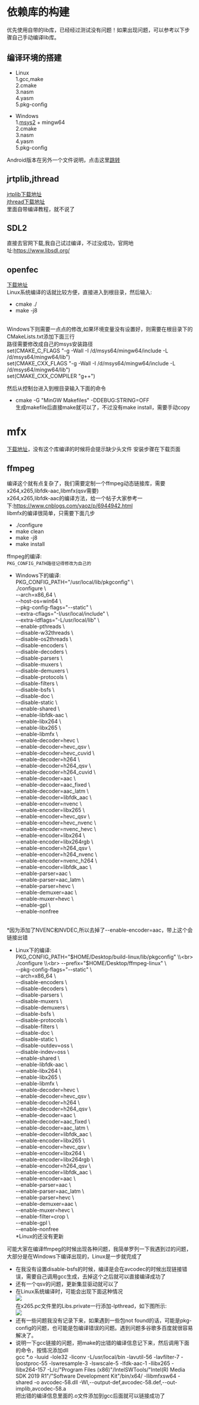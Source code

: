 # 依赖库的构建
优先使用自带的lib库，已经经过测试没有问题！如果出现问题，可以参考以下步骤自己手动编译lib库。
## 编译环境的搭建
* Linux<br>
1.gcc,make<br>
2.cmake<br>
3.nasm<br>
4.yasm<br>
5.pkg-config<br>

* Windows<br>
1.[msys2](http://www.msys2.org/) + mingw64<br>
2.cmake<br>
3.nasm<br>
4.yasm<br>
5.pkg-config

Android版本在另外一个文件说明，点击这里[跳转](https://github.com/ZhongHuaRong/rtplivelib/blob/master/Build_Android.md)

## jrtplib,jthread
[jrtplib下载地址](http://research.edm.uhasselt.be/jori/page/CS/Jrtplib.html)<br>
[jthread下载地址](http://research.edm.uhasselt.be/jori/page/CS/Jthread.html)<br>
里面自带编译教程，就不说了

## SDL2
直接去官网下载,我自己试过编译，不过没成功，官网地址:https://www.libsdl.org/

## openfec
[下载地址](http://www.openfec.org/)<br>
Linux系统编译的话就比较方便，直接进入到根目录，然后输入: 
* cmake ./
* make -j8 <br>
<br>
Windows下则需要一点点的修改,如果环境变量没有设置好，则需要在根目录下的CMakeLists.txt添加下面三行<br>
路径需要修改成自己的msys安装路径<br>
set(CMAKE_C_FLAGS "-g -Wall  -I /d/msys64/mingw64/include -L /d/msys64/mingw64/lib")<br>
set(CMAKE_CXX_FLAGS "-g -Wall  -I /d/msys64/mingw64/include -L /d/msys64/mingw64/lib")<br>
set(CMAKE_CXX_COMPILER "g++")<br>

然后从控制台进入到根目录输入下面的命令<br>
* cmake -G "MinGW Makefiles" -DDEBUG:STRING=OFF<br>
生成makefile后直接make就可以了，不过没有make install，需要手动copy

# mfx
[下载地址](https://github.com/lu-zero/mfx_dispatch)，没有这个库编译的时候将会提示缺少头文件
安装步骤在下载页面

## ffmpeg
编译这个就有点复杂了，我们需要定制一个ffmpeg动态链接库，需要x264,x265,libfdk-aac,libmfx(qsv需要)<br>
x264,x265,libfdk-aac的编译方法，给一个帖子大家参考一下:https://www.cnblogs.com/yaoz/p/6944942.html<br>
libmfx的编译很简单，只需要下面几步
* ./configure<br>
* make clean<br>
* make -j8<br>
* make install<br>

ffmpeg的编译:<br>
`PKG_CONFIG_PATH路径记得修改为自己的`<br>
* Windows下的编译:<br>
PKG_CONFIG_PATH="/usr/local/lib/pkgconfig"  \\<br>
  ./configure \\<br>
  --arch=x86_64 \\<br>
  --host-os=win64 \\<br>
  --pkg-config-flags="--static" \\<br>
  --extra-cflags="-I/usr/local/include" \\<br>
  --extra-ldflags="-L/usr/local/lib" \\<br>
  --enable-pthreads \\<br>
  --disable-w32threads \\<br>
  --disable-os2threads \\<br>
  --disable-encoders \\<br>
  --disable-decoders \\<br>
  --disable-parsers  \\<br>
  --disable-muxers \\<br>
  --disable-demuxers \\<br>
  --disable-protocols \\<br>
  --disable-filters \\<br>
  --disable-bsfs \\<br>
  --disable-doc \\<br>
  --disable-static \\<br>
  --enable-shared \\<br>
  --enable-libfdk-aac \\<br>
  --enable-libx264 \\<br>
  --enable-libx265 \\<br>
  --enable-libmfx \\<br>
  --enable-decoder=hevc \\<br>
  --enable-decoder=hevc_qsv \\<br>
  --enable-decoder=hevc_cuvid \\<br>
  --enable-decoder=h264 \\<br>
  --enable-decoder=h264_qsv \\<br>
  --enable-decoder=h264_cuvid \\<br>
  --enable-decoder=aac \\<br>
  --enable-decoder=aac_fixed \\<br>
  --enable-decoder=aac_latm \\<br>
  --enable-decoder=libfdk_aac \\<br>
  --enable-encoder=nvenc \\<br>
  --enable-encoder=libx265 \\<br>
  --enable-encoder=hevc_qsv \\<br>
  --enable-encoder=hevc_nvenc \\<br>
  --enable-encoder=nvenc_hevc \\<br>
  --enable-encoder=libx264 \\<br>
  --enable-encoder=libx264rgb \\<br>
  --enable-encoder=h264_qsv \\<br>
  --enable-encoder=h264_nvenc \\<br>
  --enable-encoder=nvenc_h264 \\<br>
  --enable-encoder=libfdk_aac \\<br>
  --enable-parser=aac \\<br>
  --enable-parser=aac_latm \\<br>
  --enable-parser=hevc \\<br>
  --enable-demuxer=aac \\<br>
  --enable-muxer=hevc \\<br>
  --enable-gpl \\<br>
  --enable-nonfree
 <br>
*因为添加了NVENC和NVDEC,所以去掉了--enable-encoder=aac，带上这个会链接出错
  
* Linux下的编译:<br>
PKG_CONFIG_PATH="$HOME/Desktop/build-linux/lib/pkgconfig" \\<br>
   ./configure \\<br>
  --prefix="$HOME/Desktop/ffmpeg-linux" \\<br>
  --pkg-config-flags="--static" \\<br>
  --arch=x86_64 \\<br>
  --disable-encoders \\<br>
  --disable-decoders \\<br>
  --disable-parsers  \\<br>
  --disable-muxers \\<br>
  --disable-demuxers \\<br>
  --disable-bsfs \\<br>
  --disable-protocols \\<br>
  --disable-filters \\<br>
  --disable-doc \\<br>
  --disable-static \\<br>
  --disable-outdev=oss \\<br>
  --disable-indev=oss \\<br>
  --enable-shared \\<br>
  --enable-libfdk-aac \\<br>
  --enable-libx264 \\<br>
  --enable-libx265 \\<br>
  --enable-libmfx \\<br>
  --enable-decoder=hevc \\<br>
  --enable-decoder=hevc_qsv \\<br>
  --enable-decoder=h264 \\<br>
  --enable-decoder=h264_qsv \\<br>
  --enable-decoder=aac \\<br>
  --enable-decoder=aac_fixed \\<br>
  --enable-decoder=aac_latm \\<br>
  --enable-decoder=libfdk_aac \\<br>
  --enable-encoder=libx265 \\<br>
  --enable-encoder=hevc_qsv \\<br>
  --enable-encoder=libx264 \\<br>
  --enable-encoder=libx264rgb \\<br>
  --enable-encoder=h264_qsv \\<br>
  --enable-encoder=libfdk_aac \\<br>
  --enable-encoder=aac \\<br>
  --enable-parser=aac \\<br>
  --enable-parser=aac_latm \\<br>
  --enable-parser=hevc \\<br>
  --enable-demuxer=aac \\<br>
  --enable-muxer=hevc \\<br>
  --enable-filter=crop \\<br>
  --enable-gpl \\<br>
  --enable-nonfree
  <br>
*Linux的还没有更新

可能大家在编译ffmpeg的时候出现各种问题，我简单罗列一下我遇到过的问题，大部分是在Windows下编译出现的，Linux是一步就完成了<br>
* 在我没有设置disable-bsfs的时候，编译是会在avcodec的时候出现链接错误，需要自己调用gcc生成，去掉这个之后就可以直接编译成功了
* 还有一个qsv的问题，更新集显驱动就可以了
* 在Linux系统编译时，可能会出现下面这种情况<br>
![](https://github.com/ZhongHuaRong/rtplivelib/blob/master/img/not_found_x265.png)<br>
在x265.pc文件里的Libs.private一行添加-lpthread，如下图所示:<br>
![](https://github.com/ZhongHuaRong/rtplivelib/blob/master/img/x265_pkg_config.png)<br>
* 还有一些问题我没有记录下来，如果遇到一些包not found的话，可能是pkg-config的问题，也可能是包编译错误的问题。遇到问题多谷歌多百度就很容易解决了。
* 说明一下gcc链接的问题，把make的出错的编译信息记下来，然后调用下面的命令，按情况添加dll<br>
gcc *.o  -luuid -lole32 -liconv -L/usr/local/bin -lavutil-56 -lavfilter-7 -lpostproc-55 -lswresample-3 -lswscale-5 -lfdk-aac-1 -llibx265  -llibx264-157 -L/c/"Program Files (x86)"/IntelSWTools/"Intel(R) Media SDK 2019 R1"/"Software Development Kit"/bin/x64/ -llibmfxsw64 -shared  -o avcodec-58.dll -Wl,--output-def,avcodec-58.def,--out-implib,avcodec-58.a<br>
把出错的编译信息里面的.o文件添加到gcc后面就可以链接成功了
